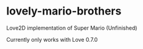 # lovely-mario-brothers
Love2D implementation of Super Mario (Unfinished)

Currently only works with Love 0.7.0
